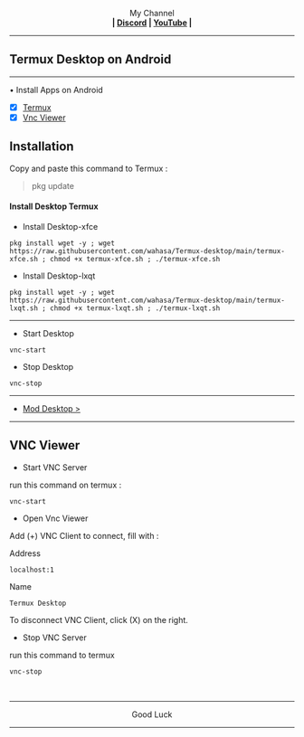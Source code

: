 
<p align="center">My Channel</br><b>
| <a href="https://discord.gg/GCehyym">Discord</a> | <a href="https://youtube.com/channel/UC3sLb7eZCu72iv3G1yUhUHQ">YouTube</a> |</b></p>

---
## Termux Desktop on Android

---------
• Install Apps on Android
- [x] [Termux](https://github.com/termux/termux-app/releases)
- [x] [Vnc Viewer](https://play.google.com/store/apps/details?id=com.realvnc.viewer.android)

## Installation

Copy and paste this command to Termux :

> pkg update

#### Install Desktop Termux

* Install Desktop-xfce
```
pkg install wget -y ; wget https://raw.githubusercontent.com/wahasa/Termux-desktop/main/termux-xfce.sh ; chmod +x termux-xfce.sh ; ./termux-xfce.sh
```

* Install Desktop-lxqt
```
pkg install wget -y ; wget https://raw.githubusercontent.com/wahasa/Termux-desktop/main/termux-lxqt.sh ; chmod +x termux-lxqt.sh ; ./termux-lxqt.sh
```

---
* Start Desktop
```
vnc-start
```

* Stop Desktop
```
vnc-stop
```

---

* [Mod Desktop >](https://github.com/wahasa/Termux-desktop/blob/main/Mod-Desktop-Termux.md)

---
## VNC Viewer
* Start VNC Server

run this command on termux :
```
vnc-start
```

* Open Vnc Viewer

Add (+) VNC Client to connect, fill with :

Address
```
localhost:1
```

Name
```
Termux Desktop
```

To disconnect VNC Client, click (X) on the right.

* Stop VNC Server

run this command to termux
```
vnc-stop
```
</br>

---
<p align="center">Good Luck</p>

---

